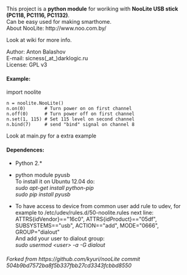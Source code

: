 <p>This project is a <b>python module</b> for woriking with <b>NooLite USB stick (PC118, PC1116, PC1132)</b>.<br>
Can be easy used for making smarthome.<br>
About NooLite: http://www.noo.com.by/</p>


<p>Look at wiki for more info.</p>

<p>Author: Anton Balashov<br>
E-mail: sicness(_at_)darklogic.ru<br>
License: GPL v3</p>

<H4>Example:</H4>
    import noolite

    n = noolite.NooLite()
    n.on(0)       # Turn power on on first channel
    n.off(0)      # Turn power off on first channel
    n.set(1, 115) # Set 115 level on second channel
    n.bind(7)     # send "bind" signal on channel 8

<p>Look at main.py for a extra example</p>

<h4>Dependences:</h4>

* Python 2.*

*  python module pyusb<br>
To install it on Ubuntu 12.04 do: <br>
     <i>sudo apt-get install python-pip <br>
     sudo pip install pyusb</i><br>

* To have access to device from common user add rule to udev, for example to /etc/udev/rules.d/50-noolite.rules next line:<br>
ATTRS{idVendor}=="16c0", ATTRS{idProduct}=="05df", SUBSYSTEMS=="usb", ACTION=="add", MODE="0666", GROUP="dialout"<br>
And add your user to dialout group:<br>
    <i>sudo usermod &lt;user&gt; -a -G dialout</i>

<p><h6>Forked from https://github.com/kyuri/nooLite commit 504b9bd7572ba8f5b337fbb27cd3343fcbbd8550</h6></p>
